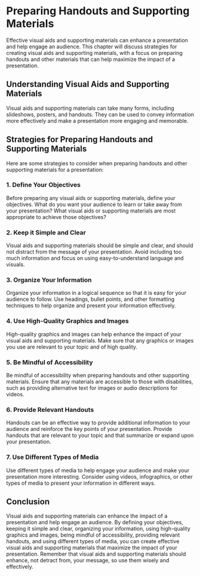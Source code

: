 Preparing Handouts and Supporting Materials
=====================================================================================================

Effective visual aids and supporting materials can enhance a presentation and help engage an audience. This chapter will discuss strategies for creating visual aids and supporting materials, with a focus on preparing handouts and other materials that can help maximize the impact of a presentation.

Understanding Visual Aids and Supporting Materials
--------------------------------------------------

Visual aids and supporting materials can take many forms, including slideshows, posters, and handouts. They can be used to convey information more effectively and make a presentation more engaging and memorable.

Strategies for Preparing Handouts and Supporting Materials
----------------------------------------------------------

Here are some strategies to consider when preparing handouts and other supporting materials for a presentation:

### 1. Define Your Objectives

Before preparing any visual aids or supporting materials, define your objectives. What do you want your audience to learn or take away from your presentation? What visual aids or supporting materials are most appropriate to achieve those objectives?

### 2. Keep it Simple and Clear

Visual aids and supporting materials should be simple and clear, and should not distract from the message of your presentation. Avoid including too much information and focus on using easy-to-understand language and visuals.

### 3. Organize Your Information

Organize your information in a logical sequence so that it is easy for your audience to follow. Use headings, bullet points, and other formatting techniques to help organize and present your information effectively.

### 4. Use High-Quality Graphics and Images

High-quality graphics and images can help enhance the impact of your visual aids and supporting materials. Make sure that any graphics or images you use are relevant to your topic and of high quality.

### 5. Be Mindful of Accessibility

Be mindful of accessibility when preparing handouts and other supporting materials. Ensure that any materials are accessible to those with disabilities, such as providing alternative text for images or audio descriptions for videos.

### 6. Provide Relevant Handouts

Handouts can be an effective way to provide additional information to your audience and reinforce the key points of your presentation. Provide handouts that are relevant to your topic and that summarize or expand upon your presentation.

### 7. Use Different Types of Media

Use different types of media to help engage your audience and make your presentation more interesting. Consider using videos, infographics, or other types of media to present your information in different ways.

Conclusion
----------

Visual aids and supporting materials can enhance the impact of a presentation and help engage an audience. By defining your objectives, keeping it simple and clear, organizing your information, using high-quality graphics and images, being mindful of accessibility, providing relevant handouts, and using different types of media, you can create effective visual aids and supporting materials that maximize the impact of your presentation. Remember that visual aids and supporting materials should enhance, not detract from, your message, so use them wisely and effectively.
